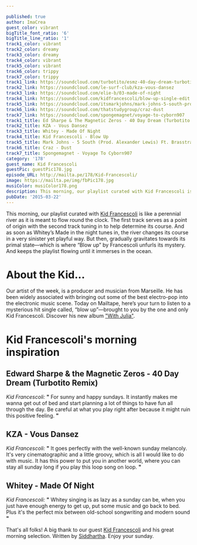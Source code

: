 ```yaml
---

published: true
author: ImaCrea
guest_color: vibrant
bigTitle_font_ratio: '6'
bigTitle_line_ratio: '1'
track1_color: vibrant
track2_color: dreamy
track3_color: dreamy
track4_color: vibrant
track5_color: vibrant
track6_color: trippy
track7_color: trippy
track1_link: https://soundcloud.com/turbotito/esmz-40-day-dream-turbotito-remix
track2_link: https://soundcloud.com/le-surf-club/kza-vous-dansez
track3_link: https://soundcloud.com/elie-b/03-made-of-night
track4_link: https://soundcloud.com/kidfrancescoli/blow-up-single-edit
track5_link: https://soundcloud.com/itsmarkjohns/mark-johns-5-south-prod-alexander-lewis-ft-brasstracks-1
track6_link: https://soundcloud.com/thatstudygroup/craz-dust
track7_link: https://soundcloud.com/spongemagnet/voyage-to-cyborn907
track1_title: Ed Sharpe & The Magnetic Zeros - 40 Day Dream (Turbotito Rmx)
track2_title: KZA - Vous Dansez
track3_title: Whitey - Made Of Night
track4_title: Kid Francescoli - Blow Up
track5_title: Mark Johns - 5 South (Prod. Alexander Lewis) Ft. Brasstracks
track6_title: Craz - Dust
track7_title: Spongemagnet - Voyage To Cyborn907
category: '178'
guest_name: Kid Francescoli
guestPic: guestPic178.jpg
episode_URL: http://mailta.pe/178/Kid-Francescoli/
image: https://mailta.pe/img/fbPic178.jpg
musiColor: musiColor178.png
description: This morning, our playlist curated with Kid Francescoli is like a perennial river as it is meant to flow round the clock. The first track serves as a point of origin. And subsequently, the second track is where the river determines its course. There comes a point where it slows down and rests as Chet Baker’s “Almost Blow” tunes in. But then, gradually gravitates towards its primal state—which is where “Blow up” by Francescoli, unfurls its mystery. And keeps the playlist flowing until it immerses in the ocean.
pubDate: '2015-03-22'
---
```


This morning, our playlist curated with [Kid Francescoli](https://www.facebook.com/kidfrancescoli) is like a perennial river as it is meant to flow round the clock. The first track serves as a point of origin with the second track tuning in to help determine its course. And as soon as Whitey’s Made in the night tunes in, the river changes its course in a very sinister yet playful way.  But then, gradually gravitates towards its primal state—which is where “Blow up” by Francescoli unfurls its mystery. And keeps the playlist flowing until it immerses in the ocean. 

# About the Kid...

Our artist of the week, is a producer and musician from Marseille. He has been widely associated with bringing out some of the best electro-pop into the electronic music scene. Today on Mailtape, here’s your turn to listen to a mysterious hit single called, “blow up”—brought to you by the one and only Kid Francescoli. Discover his new album ["With Julia"](http://kidfrancescoli.com/).


# Kid Francescoli's morning inspiration

## Edward Sharpe & the Magnetic Zeros - 40 Day Dream (Turbotito Remix)
_Kid Francescoli:_ **"** For sunny and happy sundays. It instantly makes me wanna get out of bed and start planning a lot of things to have fun all through the day.
Be careful at what you play right after because it might ruin this positive feeling. **"** 

## KZA - Vous Dansez
_Kid Francescoli:_ **"** It goes perfectly with the well-known sunday melancoly.
It's very cinematographic and a little groovy, which is all I would like to do with music.
It has this power to put you in another world, where you can stay all sunday long if you play this loop song on loop. **"** 

## Whitey - Made Of Night
_Kid Francescoli:_ **"** Whitey singing is as lazy as a sunday can be, when you just have enough energy to get up, put some music and go back to bed. Plus it's the perfect mix between old-school songwriting and modern sound **"** 

That's all folks! A big thank to our guest [Kid Francescoli](https://www.facebook.com/kidfrancescoli) and his great morning selection. Written by [Siddhartha](http://apeacefulending.tumblr.com/).
Enjoy your sunday.
